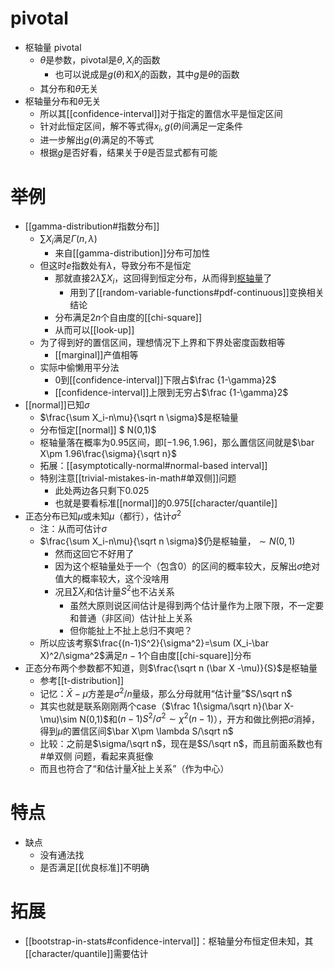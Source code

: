 # pivotal
- 枢轴量 pivotal
  - $\theta$是参数，pivotal是$\theta,X_i$的函数
    - 也可以说成是$g(\theta)$和$X_i$的函数，其中$g$是$\theta$的函数
  - 其分布和$\theta$无关
- 枢轴量分布和$\theta$无关
  - 所以其[[confidence-interval]]对于指定的置信水平是恒定区间
  - 针对此恒定区间，解不等式得$x_i,g(\theta)$间满足一定条件
  - 进一步解出$g(\theta)$满足的不等式
  - 根据$g$是否好看，结果关于$\theta$是否显式都有可能
# 举例
- [[gamma-distribution#指数分布]]
  - $\sum X_i$满足$\Gamma(n,\lambda)$
    - 来自[[gamma-distribution]]分布可加性
  - 但这时$e$指数处有$\lambda$，导致分布不是恒定
    - 那就直接$2\lambda \sum X_i$，这回得到恒定分布，从而得到[枢轴量](#pivotal)了
      - 用到了[[random-variable-functions#pdf-continuous]]变换相关结论
    - 分布满足$2n$个自由度的[[chi-square]]
    - 从而可以[[look-up]]
  - 为了得到好的置信区间，理想情况下上界和下界处密度函数相等
    - [[marginal]]产值相等
  - 实际中偷懒用平分法
    - 0到[[confidence-interval]]下限占$\frac {1-\gamma}2$
    - [[confidence-interval]]上限到无穷占$\frac {1-\gamma}2$
- [[normal]]已知$\sigma$
  - $\frac{\sum X_i-n\mu}{\sqrt n \sigma}$是枢轴量
  - 分布恒定[[normal]] $ N(0,1)$
  - 枢轴量落在概率为0.95区间，即$[-1.96,1.96]$，那么置信区间就是$\bar X\pm 1.96\frac{\sigma}{\sqrt n}$
  - 拓展：[[asymptotically-normal#normal-based interval]]
  - 特别注意[[trivial-mistakes-in-math#单双侧]]问题
    - 此处两边各只剩下$0.025$
    - 也就是要看标准[[normal]]的0.975[[character/quantile]]
- 正态分布已知$\mu$或未知$\mu$（都行），估计$\sigma^2$
  - 注：从而可估计$\sigma$
  - $\frac{\sum X_i-n\mu}{\sqrt n \sigma}$仍是枢轴量，$\sim N(0,1)$
    - 然而这回它不好用了
    - 因为这个枢轴量处于一个（包含0）的区间的概率较大，反解出$\sigma$绝对值大的概率较大，这个没啥用
    - 况且$\sum X_i$和估计量$S^2$也不沾关系
      - 虽然大原则说区间估计是得到两个估计量作为上限下限，不一定要和普通（非区间）估计扯上关系
      - 但你能扯上不扯上总归不爽吧？
  - 所以应该考察$\frac{(n-1)S^2}{\sigma^2}=\sum (X_i-\bar X)^2/\sigma^2$满足$n-1$个自由度[[chi-square]]分布
- 正态分布两个参数都不知道，则$\frac{\sqrt n (\bar X -\mu)}{S}$是枢轴量
  - 参考[[t-distribution]]
  - 记忆：$\bar X-\mu$方差是$\sigma^2/n$量级，那么分母就用“估计量”$S/\sqrt n$
  - 其实也就是联系刚刚两个case（$\frac 1{\sigma/\sqrt n}(\bar X-\mu)\sim N(0,1)$和$(n-1)S^2/\sigma^2\sim \chi^2(n-1)$），开方和做比例把$\sigma$消掉，得到$\mu$的置信区间$\bar X\pm \lambda S/\sqrt n$
  - 比较：之前是$\sigma/\sqrt n$，现在是$S/\sqrt n$，而且前面系数也有#单双侧 问题，看起来真挺像
  - 而且也符合了“和估计量$\bar X$扯上关系”（作为中心）
# 特点
- 缺点
  - 没有通法找
  - 是否满足[[优良标准]]不明确
# 拓展
- [[bootstrap-in-stats#confidence-interval]]：枢轴量分布恒定但未知，其[[character/quantile]]需要估计